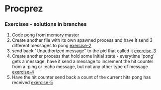 # Procprez

### Exercises - solutions in branches
1. Code pong from memory [master](https://github.com/MonkeyIsNull/Procprez)
2. Create another file with its own spawned process and have it send 3 different messages to pong [exercise-2](https://github.com/MonkeyIsNull/Procprez/tree/exercise-2)
3.  send back "Unauthorized message" to the pid that called it [exercise-3](https://github.com/MonkeyIsNull/Procprez/tree/exercise-3)
4.  Create another process that hold some initial state - everytime 'pong' gets a message, have it send a message to increment the hit counter from a :ping or :echo message, but not any other type of message  [exercise-4](https://github.com/MonkeyIsNull/Procprez/tree/exercise-4)
5.  Have the hit counter  send back a count of the current hits pong has received [exercise-5](https://github.com/MonkeyIsNull/Procprez/tree/exercise-5)

